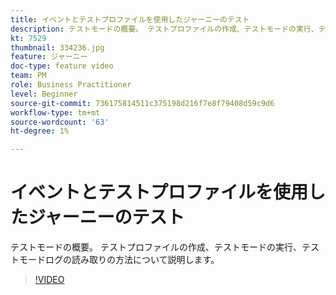 ```yaml
---
title: イベントとテストプロファイルを使用したジャーニーのテスト
description: テストモードの概要。 テストプロファイルの作成、テストモードの実行、テストモードログの読み取りの方法について説明します。
kt: 7529
thumbnail: 334236.jpg
feature: ジャーニー
doc-type: feature video
team: PM
role: Business Practitioner
level: Beginner
source-git-commit: 736175814511c375198d216f7e8f79408d59c9d6
workflow-type: tm+mt
source-wordcount: '63'
ht-degree: 1%

---
```



# イベントとテストプロファイルを使用したジャーニーのテスト

テストモードの概要。 テストプロファイルの作成、テストモードの実行、テストモードログの読み取りの方法について説明します。

>[!VIDEO](https://video.tv.adobe.com/v/334236?quality=12)
